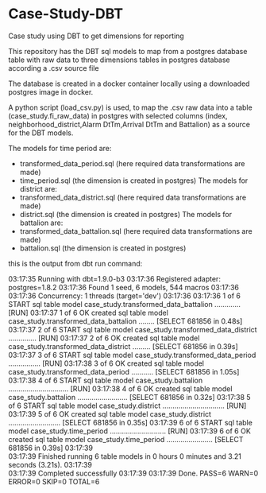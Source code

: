 # Case-Study-DBT
Case study using DBT to get dimensions for reporting

This repository has the DBT sql models to map from a postgres database table with raw data to three dimensions tables in postgres database according a .csv source file

The database is created in a docker container locally using a downloaded postgres image in docker.

A python script (load_csv.py) is used, to map the .csv raw data into a table (case_study.fi_raw_data) in postgres with selected columns (index, neighborhood_district,Alarm DtTm,Arrival DtTm and Battalion) as a source for the DBT models.

The models for time period are:
- transformed_data_period.sql (here required data transformations are made)
- time_period.sql (the dimension is created in postgres)
The models for district are:
- transformed_data_district.sql (here required data transformations are made)
- district.sql (the dimension is created in postgres)
The models for battalion are:
- transformed_data_battalion.sql (here required data transformations are made)
- battalion.sql (the dimension is created in postgres)

this is the output from dbt run command:

03:17:35  Running with dbt=1.9.0-b3
03:17:36  Registered adapter: postgres=1.8.2
03:17:36  Found 1 seed, 6 models, 544 macros
03:17:36
03:17:36  Concurrency: 1 threads (target='dev')
03:17:36
03:17:36  1 of 6 START sql table model case_study.transformed_data_battalion ............. [RUN]
03:17:37  1 of 6 OK created sql table model case_study.transformed_data_battalion ........ [SELECT 681856 in 0.48s]
03:17:37  2 of 6 START sql table model case_study.transformed_data_district .............. [RUN]
03:17:37  2 of 6 OK created sql table model case_study.transformed_data_district ......... [SELECT 681856 in 0.39s]
03:17:37  3 of 6 START sql table model case_study.transformed_data_period ................ [RUN]
03:17:38  3 of 6 OK created sql table model case_study.transformed_data_period ........... [SELECT 681856 in 1.05s]
03:17:38  4 of 6 START sql table model case_study.battalion .............................. [RUN]
03:17:38  4 of 6 OK created sql table model case_study.battalion ......................... [SELECT 681856 in 0.32s]
03:17:38  5 of 6 START sql table model case_study.district ............................... [RUN]
03:17:39  5 of 6 OK created sql table model case_study.district .......................... [SELECT 681856 in 0.35s]
03:17:39  6 of 6 START sql table model case_study.time_period ............................ [RUN]
03:17:39  6 of 6 OK created sql table model case_study.time_period ....................... [SELECT 681856 in 0.39s]
03:17:39  
03:17:39  Finished running 6 table models in 0 hours 0 minutes and 3.21 seconds (3.21s).
03:17:39  
03:17:39  Completed successfully
03:17:39
03:17:39  Done. PASS=6 WARN=0 ERROR=0 SKIP=0 TOTAL=6

